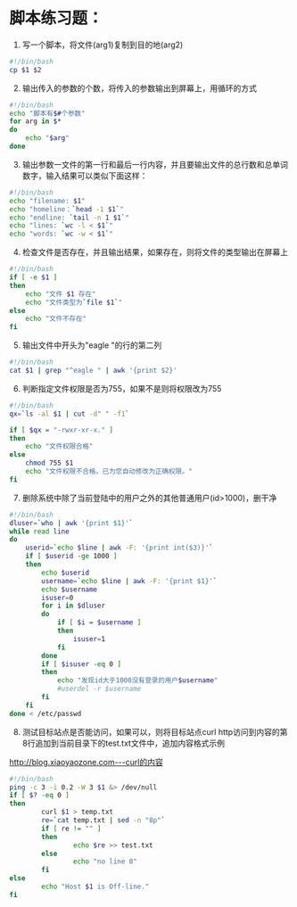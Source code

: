 # 脚本练习题：

1. 写一个脚本，将文件(arg1)复制到目的地(arg2)

```bash
#!/bin/bash
cp $1 $2
```

2. 输出传入的参数的个数，将传入的参数输出到屏幕上，用循环的方式

```bash
#!/bin/bash
echo "脚本有$#个参数"
for arg in $*
do
    echo "$arg"
done
```

3. 输出参数一文件的第一行和最后一行内容，并且要输出文件的总行数和总单词数字，输入结果可以类似下面这样：

```bash
#!/bin/bash
echo "filename: $1"
echo "homeline：`head -1 $1`"
echo "endline: `tail -n 1 $1`"
echo "lines: `wc -l < $1`"
echo "words: `wc -w < $1`"
```

4. 检查文件是否存在，并且输出结果，如果存在，则将文件的类型输出在屏幕上

```bash
#!/bin/bash
if [ -e $1 ]
then
    echo "文件 $1 存在"
    echo "文件类型为`file $1`"
else
    echo "文件不存在"
fi
```

5. 输出文件中开头为"eagle "的行的第二列

```bash
#!/bin/bash
cat $1 | grep "^eagle " | awk '{print $2}'
```

6. 判断指定文件权限是否为755，如果不是则将权限改为755

```bash
#!/bin/bash
qx=`ls -al $1 | cut -d" " -f1`

if [ $qx = "-rwxr-xr-x." ]
then
    echo "文件权限合格"
else
    chmod 755 $1
    echo "文件权限不合格，已为您自动修改为正确权限。"
fi
```

7. 删除系统中除了当前登陆中的用户之外的其他普通用户(id>1000)，删干净

```bash
#!/bin/bash
dluser=`who | awk '{print $1}'`
while read line
do
    userid=`echo $line | awk -F: '{print int($3)}'`
    if [ $userid -ge 1000 ]
    then
        echo $userid
        username=`echo $line | awk -F: '{print $1}'`
        echo $username
        isuser=0
        for i in $dluser
        do
            if [ $i = $username ]
            then
                isuser=1
            fi
        done
        if [ $isuser -eq 0 ]
        then
            echo "发现id大于1000没有登录的用户$username"
            #userdel -r $username
        fi
    fi
done < /etc/passwd
```

8. 测试目标站点是否能访问，如果可以，则将目标站点curl http访问到内容的第8行追加到当前目录下的test.txt文件中，追加内容格式示例

http://blog.xiaoyaozone.com---curl的内容

```bash
#!/bin/bash
ping -c 3 -i 0.2 -W 3 $1 &> /dev/null
if [ $? -eq 0 ]
then
        curl $1 > temp.txt
        re=`cat temp.txt | sed -n "8p"`
        if [ re != "" ]
        then
                echo $re >> test.txt
        else
                echo "no line 8"
        fi
else
        echo "Host $1 is Off-line."
fi
```
